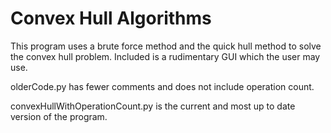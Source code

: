# Convex Hull Algorithms
This program uses a brute force method and the quick hull method to solve the convex hull problem. Included is a rudimentary GUI which the user may use.

olderCode.py has fewer comments and does not include operation count.

convexHullWithOperationCount.py is the current and most up to date version of the program.
